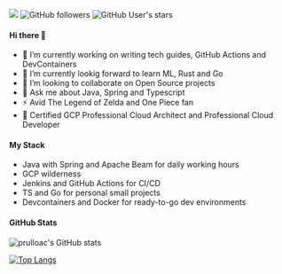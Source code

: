 ![](https://komarev.com/ghpvc/?username=prulloac&color=brightgreen&abbreviated=true)
![GitHub followers](https://img.shields.io/github/followers/prulloac)
![GitHub User's stars](https://img.shields.io/github/stars/prulloac)

#### Hi there 👋
- 🔭 I’m currently working on writing tech guides, GitHub Actions and DevContainers
- 🌱 I’m currently lookig forward to learn ML, Rust and Go
- 👯 I’m looking to collaborate on Open Source projects
- 💬 Ask me about Java, Spring and Typescript
- ⚡ Avid The Legend of Zelda and One Piece fan
- 🦉 Certified GCP Professional Cloud Architect and Professional Cloud Developer

#### My Stack

- Java with Spring and Apache Beam for daily working hours
- GCP wilderness
- Jenkins and GitHub Actions for CI/CD 
- TS and Go for personal small projects
- Devcontainers and Docker for ready-to-go dev environments

#### GitHub Stats

![prulloac's GitHub stats](https://github-readme-stats.vercel.app/api?username=prulloac&show_icons=true&theme=tokyonight&rank_icon=github)

[![Top Langs](https://github-readme-stats.vercel.app/api/top-langs/?username=prulloac&layout=donut&theme=tokyonight&hide=html,css)](https://github.com/anuraghazra/github-readme-stats)

<!--
**prulloac/prulloac** is a ✨ _special_ ✨ repository because its `README.md` (this file) appears on your GitHub profile.

Here are some ideas to get you started:

- 🔭 I’m currently working on ...
- 🌱 I’m currently learning ...
- 👯 I’m looking to collaborate on ...
- 🤔 I’m looking for help with ...
- 💬 Ask me about ...
- 📫 How to reach me: ...
- 😄 Pronouns: ...
- ⚡ Fun fact: ...
-->
